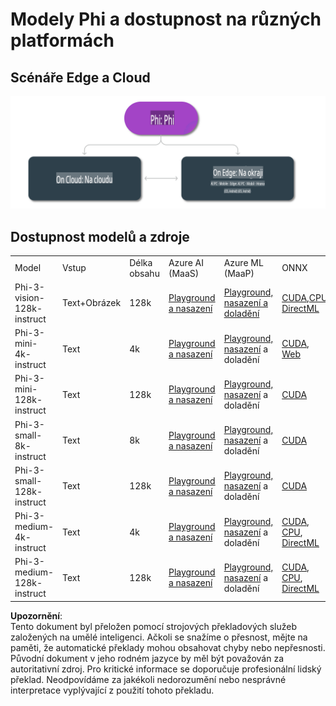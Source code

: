 # Modely Phi a dostupnost na různých platformách

## Scénáře Edge a Cloud

![EdgeCloud](../../../../../translated_images/01.phiedgecloud.b0223093d5c9be1e3050490fca4a8b42a0ea7445386aefc1e5b3f25d122b589d.cs.png)

## Dostupnost modelů a zdroje

| | | | | | | | | |
|-|-|-|-|-|-|-|-|-|
|Model|Vstup|Délka obsahu|Azure AI (MaaS)|Azure ML (MaaP)|ONNX|Hugging Face|Ollama|Nvidia NIM|
|Phi-3-vision-128k-instruct|Text+Obrázek|128k|[Playground a nasazení](https://ai.azure.com/explore/models/Phi-3-vision-128k-instruct/version/2/registry/azureml)|[Playground, nasazení a doladění](https://ml.azure.com/registries/azureml/models/Phi-3-vision-128k-instruct/version/2)|[CUDA](https://huggingface.co/microsoft/Phi-3-vision-128k-instruct-onnx-cuda/tree/main),[CPU](https://huggingface.co/microsoft/Phi-3-vision-128k-instruct-onnx-cpu/tree/main), [DirectML](https://huggingface.co/microsoft/Phi-3-vision-128k-instruct-onnx-directml/tree/main)|[Stáhnout](https://huggingface.co/microsoft/Phi-3-vision-128k-instruct)|-NA-|[NIM API](https://build.nvidia.com/microsoft/phi-3-vision-128k-instruct)|
|Phi-3-mini-4k-instruct|Text|4k|[Playground a nasazení](https://aka.ms/phi3-mini-4k-azure-ml)|[Playground, nasazení](https://aka.ms/phi3-mini-4k-azure-ml) a doladění|[CUDA](https://huggingface.co/microsoft/Phi-3-mini-4k-instruct-onnx), [Web](https://huggingface.co/microsoft/Phi-3-mini-4k-instruct-onnx)|[Playground a stáhnout](https://huggingface.co/chat/models/microsoft/Phi-3-mini-4k-instruct)|[GGUF](https://huggingface.co/microsoft/Phi-3-mini-4k-instruct-gguf)|[NIM API](https://build.nvidia.com/microsoft/phi-3-mini-4k)|
|Phi-3-mini-128k-instruct|Text|128k|[Playground a nasazení](https://ai.azure.com/explore/models/Phi-3-mini-128k-instruct/version/9/registry/azureml)|[Playground, nasazení](https://ai.azure.com/explore/models/Phi-3-mini-128k-instruct/version/9/registry/azureml) a doladění|[CUDA](https://huggingface.co/microsoft/Phi-3-mini-128k-instruct-onnx)|[Stáhnout](https://huggingface.co/microsoft/Phi-3-mini-128k-instruct-onnx)|-NA-|[NIM API](https://build.nvidia.com/microsoft/phi-3-mini)|
|Phi-3-small-8k-instruct|Text|8k|[Playground a nasazení](https://ml.azure.com/registries/azureml/models/Phi-3-small-8k-instruct/version/2)|[Playground, nasazení](https://ai.azure.com/explore/models/Phi-3-small-8k-instruct/version/2/registry/azureml) a doladění|[CUDA](https://huggingface.co/microsoft/Phi-3-small-8k-instruct-onnx-cuda)|[Stáhnout](https://huggingface.co/microsoft/Phi-3-small-8k-instruct-onnx-cuda)|-NA-|[NIM API](https://build.nvidia.com/microsoft/phi-3-small-8k-instruct?docker=false)|
|Phi-3-small-128k-instruct|Text|128k|[Playground a nasazení](https://ai.azure.com/explore/models/Phi-3-small-128k-instruct/version/2/registry/azureml)|[Playground, nasazení](https://ml.azure.com/registries/azureml/models/Phi-3-small-128k-instruct/version/2) a doladění|[CUDA](https://huggingface.co/microsoft/Phi-3-medium-128k-instruct-onnx-cuda)|[Stáhnout](https://huggingface.co/microsoft/Phi-3-small-128k-instruct)|-NA-|[NIM API](https://build.nvidia.com/microsoft/phi-3-small-128k-instruct?docker=false)|
|Phi-3-medium-4k-instruct|Text|4k|[Playground a nasazení](https://huggingface.co/microsoft/Phi-3-medium-4k-instruct)|[Playground, nasazení](https://ml.azure.com/registries/azureml/models/Phi-3-medium-4k-instruct/version/2) a doladění|[CUDA](https://huggingface.co/microsoft/Phi-3-medium-4k-instruct-onnx-cuda/tree/main), [CPU](https://huggingface.co/microsoft/Phi-3-medium-4k-instruct-onnx-cpu/tree/main), [DirectML](https://huggingface.co/microsoft/Phi-3-medium-4k-instruct-onnx-directml/tree/main)|[Stáhnout](https://huggingface.co/microsoft/Phi-3-medium-4k-instruct)|-NA-|[NIM API](https://build.nvidia.com/microsoft/phi-3-medium-4k-instruct?docker=false)|
|Phi-3-medium-128k-instruct|Text|128k|[Playground a nasazení](https://ai.azure.com/explore/models/Phi-3-medium-128k-instruct/version/2)|[Playground, nasazení](https://ml.azure.com/registries/azureml/models/Phi-3-medium-128k-instruct/version/2) a doladění|[CUDA](https://huggingface.co/microsoft/Phi-3-medium-128k-instruct-onnx-cuda/tree/main), [CPU](https://huggingface.co/microsoft/Phi-3-medium-128k-instruct-onnx-cpu/tree/main), [DirectML](https://huggingface.co/microsoft/Phi-3-medium-128k-instruct-onnx-directml/tree/main)|[Stáhnout](https://huggingface.co/microsoft/Phi-3-medium-128k-instruct)|-NA-|-NA-|

**Upozornění**:  
Tento dokument byl přeložen pomocí strojových překladových služeb založených na umělé inteligenci. Ačkoli se snažíme o přesnost, mějte na paměti, že automatické překlady mohou obsahovat chyby nebo nepřesnosti. Původní dokument v jeho rodném jazyce by měl být považován za autoritativní zdroj. Pro kritické informace se doporučuje profesionální lidský překlad. Neodpovídáme za jakékoli nedorozumění nebo nesprávné interpretace vyplývající z použití tohoto překladu.